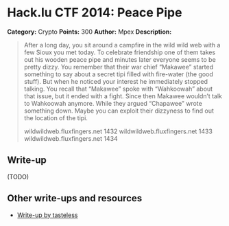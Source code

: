 # Hack.lu CTF 2014: Peace Pipe

**Category:** Crypto
**Points:** 300
**Author:** Mpex
**Description:**

> After a long day, you sit around a campfire in the wild wild web with a few Sioux you met today. To celebrate friendship one of them takes out his wooden peace pipe and minutes later everyone seems to be pretty dizzy. You remember that their war chief “Makawee” started something to say about a secret tipi filled with fire-water (the good stuff). But when he noticed your interest he immediately stopped talking. You recall that “Makawee” spoke with “Wahkoowah” about that issue, but it ended with a fight. Since then Makawee wouldn’t talk to Wahkoowah anymore. While they argued “Chapawee” wrote something down. Maybe you can exploit their dizzyness to find out the location of the tipi.
>
> wildwildweb.fluxfingers.net 1432
> wildwildweb.fluxfingers.net 1433
> wildwildweb.fluxfingers.net 1434

## Write-up

(TODO)

## Other write-ups and resources

* [Write-up by tasteless](http://tasteless.se/2014/10/hack-lu-ctf-2014-peace-pipe/)
